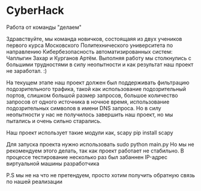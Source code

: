 # CyberHack
Работа от команды "делаем"

Здравствуйте, мы команда новичков, состоящаяя из двух учеников первого курса Московского Политехнического университета по направлению Кибербезопасность автоматизированных систем: Чаплыгин Захар и Курганов Артём.
Выполняя работу мы столкнулись с большими трудностями в силу неопытности и как результат наш проект не заработал. :)

На текущем этапе наш проект должен был поддерживать фильтрацию подозрительного трафика, такой как использование подозрительный портов, слишком большой размер запросов, большое количество запросов от одного источника в ночное время, использование подозрительных символов в имени DNS запроса. Но в силу неопытности у нас не получилось завершить наш проект, но мы пытались и очень сильно старались.

Наш проект использует такие модули как, scapy
pip install scapy

Для запуска проекта нужно использовать 
sudo python main.py
Но мы не рекомендуем этого делать, так как проект работает не стабильно. В процессе тестирование несколько раз был забаннен IP-адрес виртуальной машины разработчика

P.S мы не на что не претендуем, просто хотим получить обратную связь по нашей реализации

